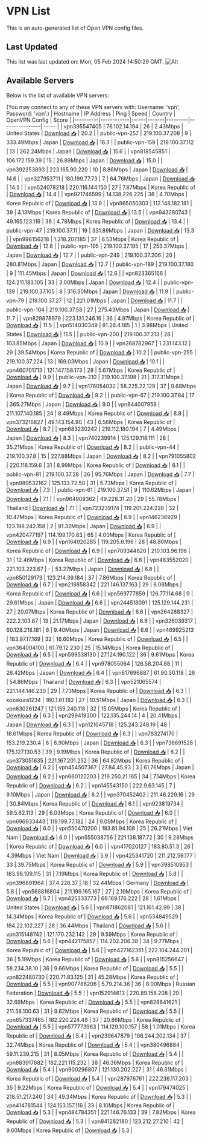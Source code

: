 # VPN List

This is an auto-generated list of Open VPN config files.

## Last Updated

This list was last updated on: Mon, 05 Feb 2024 14:50:29 GMT.
![Alt](https://repobeats.axiom.co/api/embed/186b98318ef1479477931607c1ad7d823f12451f.svg "Repobeats analytics image")

## Available Servers

Below is the list of available VPN servers:

(You may connect to any of these VPN servers with: Username: 'vpn', Password: 'vpn'.)
| Hostname | IP Address | Ping | Speed | Country | OpenVPN Config | Score |
|----------|------------|------|-------|---------|----------------| ----- |
| vpn395547405 | 76.102.14.194 | 26 | 2.43Mbps | United States | [Download 📥](./configs/server_0_US.ovpn) | 20.2 |
| public-vpn-257 | 219.100.37.208 | 9 | 333.49Mbps | Japan | [Download 📥](./configs/server_1_JP.ovpn) | 16.3 |
| public-vpn-159 | 219.100.37.112 | 13 | 262.24Mbps | Japan | [Download 📥](./configs/server_2_JP.ovpn) | 15.6 |
| vpn818545851 | 106.172.159.39 | 15 | 26.89Mbps | Japan | [Download 📥](./configs/server_3_JP.ovpn) | 15.0 |
| vpn392253893 | 223.165.90.220 | 10 | 8.86Mbps | Japan | [Download 📥](./configs/server_4_JP.ovpn) | 14.6 |
| vpn327953711 | 180.199.77.73 | 7 | 64.76Mbps | Japan | [Download 📥](./configs/server_5_JP.ovpn) | 14.5 |
| vpn524078218 | 220.116.144.150 | 27 | 7.87Mbps | Korea Republic of | [Download 📥](./configs/server_6_KR.ovpn) | 14.4 |
| vpn921746599 | 14.138.226.225 | 38 | 4.70Mbps | Korea Republic of | [Download 📥](./configs/server_7_KR.ovpn) | 13.9 |
| vpn965050303 | 112.148.182.181 | 39 | 4.13Mbps | Korea Republic of | [Download 📥](./configs/server_8_KR.ovpn) | 13.5 |
| vpn943280743 | 49.165.123.116 | 36 | 4.78Mbps | Korea Republic of | [Download 📥](./configs/server_9_KR.ovpn) | 13.4 |
| public-vpn-47 | 219.100.37.11 | 19 | 331.89Mbps | Japan | [Download 📥](./configs/server_10_JP.ovpn) | 13.3 |
| vpn996156218 | 1.218.207.185 | 37 | 6.53Mbps | Korea Republic of | [Download 📥](./configs/server_11_KR.ovpn) | 12.8 |
| public-vpn-195 | 219.100.37.195 | 17 | 253.37Mbps | Japan | [Download 📥](./configs/server_12_JP.ovpn) | 12.7 |
| public-vpn-249 | 219.100.37.206 | 20 | 280.81Mbps | Japan | [Download 📥](./configs/server_13_JP.ovpn) | 12.7 |
| public-vpn-189 | 219.100.37.180 | 9 | 111.45Mbps | Japan | [Download 📥](./configs/server_14_JP.ovpn) | 12.6 |
| vpn823365166 | 124.211.183.105 | 33 | 3.00Mbps | Japan | [Download 📥](./configs/server_15_JP.ovpn) | 12.4 |
| public-vpn-139 | 219.100.37.105 | 8 | 316.30Mbps | Japan | [Download 📥](./configs/server_16_JP.ovpn) | 11.9 |
| public-vpn-79 | 219.100.37.27 | 12 | 221.01Mbps | Japan | [Download 📥](./configs/server_17_JP.ovpn) | 11.7 |
| public-vpn-104 | 219.100.37.58 | 27 | 275.43Mbps | Japan | [Download 📥](./configs/server_18_JP.ovpn) | 11.7 |
| vpn829878979 | 223.131.246.16 | 36 | 4.97Mbps | Korea Republic of | [Download 📥](./configs/server_19_KR.ovpn) | 11.5 |
| vpn514030349 | 81.28.4.185 | 1 | 3.98Mbps | United States | [Download 📥](./configs/server_20_US.ovpn) | 11.5 |
| public-vpn-200 | 219.100.37.213 | 28 | 103.85Mbps | Japan | [Download 📥](./configs/server_21_JP.ovpn) | 10.9 |
| vpn268782967 | 1.231.143.12 | 29 | 39.54Mbps | Korea Republic of | [Download 📥](./configs/server_22_KR.ovpn) | 10.2 |
| public-vpn-255 | 219.100.37.224 | 13 | 169.03Mbps | Japan | [Download 📥](./configs/server_23_JP.ovpn) | 10.1 |
| vpn460701713 | 121.147.158.173 | 28 | 5.67Mbps | Korea Republic of | [Download 📥](./configs/server_24_KR.ovpn) | 9.9 |
| public-vpn-210 | 219.100.37.198 | 21 | 317.31Mbps | Japan | [Download 📥](./configs/server_25_JP.ovpn) | 9.7 |
| vpn176054032 | 58.225.22.129 | 37 | 9.68Mbps | Korea Republic of | [Download 📥](./configs/server_26_KR.ovpn) | 9.2 |
| public-vpn-67 | 219.100.37.84 | 17 | 365.27Mbps | Japan | [Download 📥](./configs/server_27_JP.ovpn) | 9.0 |
| vpn844007958 | 211.107.140.185 | 24 | 8.49Mbps | Korea Republic of | [Download 📥](./configs/server_28_KR.ovpn) | 8.8 |
| vpn373216827 | 49.143.154.90 | 43 | 6.56Mbps | Korea Republic of | [Download 📥](./configs/server_29_KR.ovpn) | 8.7 |
| vpn683230242 | 219.112.180.194 | 7 | 4.49Mbps | Japan | [Download 📥](./configs/server_30_JP.ovpn) | 8.3 |
| vpn740239914 | 125.129.118.111 | 28 | 35.21Mbps | Korea Republic of | [Download 📥](./configs/server_31_KR.ovpn) | 8.2 |
| public-vpn-44 | 219.100.37.8 | 15 | 227.88Mbps | Japan | [Download 📥](./configs/server_32_JP.ovpn) | 8.2 |
| vpn791055802 | 220.118.159.6 | 31 | 8.99Mbps | Korea Republic of | [Download 📥](./configs/server_33_KR.ovpn) | 8.1 |
| public-vpn-81 | 219.100.37.28 | 26 | 95.76Mbps | Japan | [Download 📥](./configs/server_34_JP.ovpn) | 7.7 |
| vpn989532162 | 125.133.72.50 | 31 | 5.73Mbps | Korea Republic of | [Download 📥](./configs/server_35_KR.ovpn) | 7.3 |
| public-vpn-61 | 219.100.37.51 | 9 | 110.62Mbps | Japan | [Download 📥](./configs/server_36_JP.ovpn) | 7.1 |
| vpn964909362 | 49.228.31.20 | 29 | 55.78Mbps | Thailand | [Download 📥](./configs/server_37_TH.ovpn) | 7.1 |
| vpn723239174 | 119.201.224.228 | 32 | 10.47Mbps | Korea Republic of | [Download 📥](./configs/server_38_KR.ovpn) | 6.9 |
| vpn146236929 | 123.198.242.158 | 2 | 91.32Mbps | Japan | [Download 📥](./configs/server_39_JP.ovpn) | 6.9 |
| vpn420477197 | 114.199.170.83 | 65 | 4.00Mbps | Korea Republic of | [Download 📥](./configs/server_40_KR.ovpn) | 6.9 |
| vpn164920285 | 119.205.6.196 | 28 | 48.80Mbps | Korea Republic of | [Download 📥](./configs/server_41_KR.ovpn) | 6.9 |
| vpn709344820 | 210.103.96.196 | 31 | 12.46Mbps | Korea Republic of | [Download 📥](./configs/server_42_KR.ovpn) | 6.8 |
| vpn483552020 | 221.103.223.67 | - | 53.27Mbps | Japan | [Download 📥](./configs/server_43_JP.ovpn) | 6.8 |
| vpn650129173 | 123.214.39.184 | 37 | 7.86Mbps | Korea Republic of | [Download 📥](./configs/server_44_KR.ovpn) | 6.7 |
| vpn218858342 | 221.146.137.163 | 29 | 6.08Mbps | Korea Republic of | [Download 📥](./configs/server_45_KR.ovpn) | 6.6 |
| vpn569777859 | 126.77.114.68 | 9 | 29.61Mbps | Japan | [Download 📥](./configs/server_46_JP.ovpn) | 6.6 |
| vpn244518091 | 125.129.144.231 | 27 | 20.07Mbps | Korea Republic of | [Download 📥](./configs/server_47_KR.ovpn) | 6.6 |
| vpn264288327 | 222.2.103.67 | 13 | 21.17Mbps | Japan | [Download 📥](./configs/server_48_JP.ovpn) | 6.6 |
| vpn326039317 | 60.128.218.181 | 6 | 9.40Mbps | Japan | [Download 📥](./configs/server_49_JP.ovpn) | 6.6 |
| vpn469925213 | 183.97.17.169 | 32 | 16.60Mbps | Korea Republic of | [Download 📥](./configs/server_50_KR.ovpn) | 6.5 |
| vpn364004100 | 61.79.12.230 | 25 | 15.14Mbps | Korea Republic of | [Download 📥](./configs/server_51_KR.ovpn) | 6.5 |
| vpn599538130 | 27.124.190.122 | 36 | 9.61Mbps | Korea Republic of | [Download 📥](./configs/server_52_KR.ovpn) | 6.4 |
| vpn978055064 | 126.58.204.88 | 11 | 26.42Mbps | Japan | [Download 📥](./configs/server_53_JP.ovpn) | 6.4 |
| vpn617696887 | 61.90.30.118 | 26 | 54.86Mbps | Thailand | [Download 📥](./configs/server_54_TH.ovpn) | 6.3 |
| vpn521065574 | 221.144.146.230 | 29 | 7.73Mbps | Korea Republic of | [Download 📥](./configs/server_55_KR.ovpn) | 6.3 |
| kozakura1234 | 180.1.61.182 | 27 | 10.51Mbps | Japan | [Download 📥](./configs/server_56_JP.ovpn) | 6.3 |
| vpn630261247 | 121.159.240.118 | 32 | 15.05Mbps | Korea Republic of | [Download 📥](./configs/server_57_KR.ovpn) | 6.3 |
| vpn299419300 | 122.135.244.14 | 4 | 20.41Mbps | Japan | [Download 📥](./configs/server_58_JP.ovpn) | 6.3 |
| vpn121045718 | 125.243.248.19 | 48 | 18.61Mbps | Korea Republic of | [Download 📥](./configs/server_59_KR.ovpn) | 6.3 |
| vpn783274170 | 153.219.230.4 | 6 | 8.90Mbps | Japan | [Download 📥](./configs/server_60_JP.ovpn) | 6.3 |
| vpn736691528 | 175.127.130.53 | 39 | 9.19Mbps | Korea Republic of | [Download 📥](./configs/server_61_KR.ovpn) | 6.2 |
| vpn373051635 | 221.167.201.252 | 36 | 64.82Mbps | Korea Republic of | [Download 📥](./configs/server_62_KR.ovpn) | 6.2 |
| vpn454507367 | 27.84.45.93 | 3 | 61.76Mbps | Japan | [Download 📥](./configs/server_63_JP.ovpn) | 6.2 |
| vpn660122203 | 219.250.21.165 | 34 | 7.14Mbps | Korea Republic of | [Download 📥](./configs/server_64_KR.ovpn) | 6.2 |
| vpn145543150 | 222.9.63.145 | 7 | 9.10Mbps | Japan | [Download 📥](./configs/server_65_JP.ovpn) | 6.2 |
| vpn370452402 | 211.46.229.16 | 29 | 30.84Mbps | Korea Republic of | [Download 📥](./configs/server_66_KR.ovpn) | 6.1 |
| vpn923819734 | 59.5.62.113 | 29 | 6.03Mbps | Korea Republic of | [Download 📥](./configs/server_67_KR.ovpn) | 6.0 |
| vpn696933443 | 119.199.77.182 | 24 | 9.09Mbps | Korea Republic of | [Download 📥](./configs/server_68_KR.ovpn) | 6.0 |
| vpn550470200 | 183.81.94.108 | 25 | 26.21Mbps | Viet Nam | [Download 📥](./configs/server_69_VN.ovpn) | 6.0 |
| vpn555038756 | 221.138.187.72 | 30 | 9.28Mbps | Korea Republic of | [Download 📥](./configs/server_70_KR.ovpn) | 6.0 |
| vpn417020127 | 183.80.51.3 | 26 | 4.39Mbps | Viet Nam | [Download 📥](./configs/server_71_VN.ovpn) | 5.9 |
| vpn425341720 | 211.212.59.177 | 33 | 39.75Mbps | Korea Republic of | [Download 📥](./configs/server_72_KR.ovpn) | 5.9 |
| vpn398510953 | 183.98.109.115 | 31 | 7.19Mbps | Korea Republic of | [Download 📥](./configs/server_73_KR.ovpn) | 5.8 |
| vpn396891964 | 37.4.226.37 | 18 | 32.44Mbps | Germany | [Download 📥](./configs/server_74_DE.ovpn) | 5.8 |
| vpn568816804 | 211.199.165.167 | 27 | 2.19Mbps | Korea Republic of | [Download 📥](./configs/server_75_KR.ovpn) | 5.7 |
| vpn425333773 | 69.169.176.222 | 28 | 1.61Mbps | United States | [Download 📥](./configs/server_76_US.ovpn) | 5.6 |
| vpn871862081 | 121.161.42.99 | 38 | 14.34Mbps | Korea Republic of | [Download 📥](./configs/server_77_KR.ovpn) | 5.6 |
| vpn534849529 | 184.22.102.227 | 28 | 36.44Mbps | Thailand | [Download 📥](./configs/server_78_TH.ovpn) | 5.6 |
| vpn315148742 | 121.170.232.142 | 29 | 9.59Mbps | Korea Republic of | [Download 📥](./configs/server_79_KR.ovpn) | 5.6 |
| vpn442175857 | 114.202.206.38 | 34 | 9.77Mbps | Korea Republic of | [Download 📥](./configs/server_80_KR.ovpn) | 5.6 |
| vpn427162351 | 222.104.244.201 | 36 | 5.19Mbps | Korea Republic of | [Download 📥](./configs/server_81_KR.ovpn) | 5.6 |
| vpn815256647 | 58.234.38.10 | 36 | 9.66Mbps | Korea Republic of | [Download 📥](./configs/server_82_KR.ovpn) | 5.5 |
| vpn822480730 | 220.71.83.125 | 31 | 45.28Mbps | Korea Republic of | [Download 📥](./configs/server_83_KR.ovpn) | 5.5 |
| vpn907786206 | 5.79.214.36 | 36 | 8.00Mbps | Russian Federation | [Download 📥](./configs/server_84_RU.ovpn) | 5.5 |
| vpn152914613 | 220.89.158.208 | 29 | 32.69Mbps | Korea Republic of | [Download 📥](./configs/server_85_KR.ovpn) | 5.5 |
| vpn828641621 | 211.58.100.63 | 31 | 9.62Mbps | Korea Republic of | [Download 📥](./configs/server_86_KR.ovpn) | 5.5 |
| vpn657337465 | 182.220.224.48 | 37 | 20.86Mbps | Korea Republic of | [Download 📥](./configs/server_87_KR.ovpn) | 5.5 |
| vpn577773963 | 114.129.100.157 | 58 | 1.01Mbps | Korea Republic of | [Download 📥](./configs/server_88_KR.ovpn) | 5.4 |
| vpn239647879 | 106.244.202.134 | 37 | 32.74Mbps | Korea Republic of | [Download 📥](./configs/server_89_KR.ovpn) | 5.4 |
| vpn380496884 | 59.11.239.215 | 31 | 8.05Mbps | Korea Republic of | [Download 📥](./configs/server_90_KR.ovpn) | 5.4 |
| vpn883917682 | 182.221.115.232 | 38 | 46.36Mbps | Korea Republic of | [Download 📥](./configs/server_91_KR.ovpn) | 5.4 |
| vpn900296807 | 121.130.202.227 | 31 | 46.31Mbps | Korea Republic of | [Download 📥](./configs/server_92_KR.ovpn) | 5.4 |
| vpn287976761 | 222.236.117.203 | 35 | 9.22Mbps | Korea Republic of | [Download 📥](./configs/server_93_KR.ovpn) | 5.4 |
| vpn179474025 | 218.51.217.240 | 34 | 49.34Mbps | Korea Republic of | [Download 📥](./configs/server_94_KR.ovpn) | 5.3 |
| vpn414781544 | 124.153.157.116 | 33 | 8.10Mbps | Korea Republic of | [Download 📥](./configs/server_95_KR.ovpn) | 5.3 |
| vpn484784351 | 221.146.76.133 | 39 | 7.82Mbps | Korea Republic of | [Download 📥](./configs/server_96_KR.ovpn) | 5.3 |
| vpn841282180 | 123.212.27.210 | 42 | 9.60Mbps | Korea Republic of | [Download 📥](./configs/server_97_KR.ovpn) | 5.3 |
